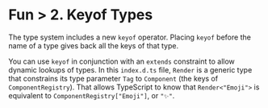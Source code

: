 # Fun > 2. Keyof Types

The type system includes a new `keyof` operator.
Placing `keyof` before the name of a type gives back all the keys of that type.

You can use `keyof` in conjunction with an `extends` constraint to allow dynamic lookups of types.
In this `index.d.ts` file, `Render` is a generic type that constrains its type parameter `Tag` to `Component` (the keys of `ComponentRegistry`).
That allows TypeScript to know that `Render<"Emoji">` is equivalent to `ComponentRegistry["Emoji"]`, or `"✨"`.
